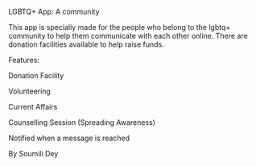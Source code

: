 LGBTQ+ App: A community
 
 
 This app is specially made for the people who belong to the lgbtq+ community to help them communicate with each other online. There are donation facilities available to help raise funds.
 
Features:

Donation Facility 

Volunteering 

Current Affairs    

Counselling Session (Spreading Awareness)

Notified when a message is reached

 By Soumili Dey
 